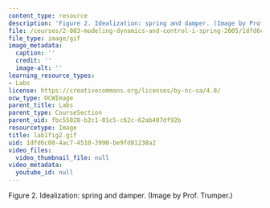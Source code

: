 ```yaml
---
content_type: resource
description: 'Figure 2. Idealization: spring and damper. (Image by Prof. Trumper.)'
file: /courses/2-003-modeling-dynamics-and-control-i-spring-2005/1dfd6c084ac745103990be9fd81238a2_lab1fig2.gif
file_type: image/gif
image_metadata:
  caption: ''
  credit: ''
  image-alt: ''
learning_resource_types:
- Labs
license: https://creativecommons.org/licenses/by-nc-sa/4.0/
ocw_type: OCWImage
parent_title: Labs
parent_type: CourseSection
parent_uid: fbc55028-b2c1-01c5-c62c-62ab407df92b
resourcetype: Image
title: lab1fig2.gif
uid: 1dfd6c08-4ac7-4510-3990-be9fd81238a2
video_files:
  video_thumbnail_file: null
video_metadata:
  youtube_id: null
---
```

Figure 2. Idealization: spring and damper. (Image by Prof. Trumper.)